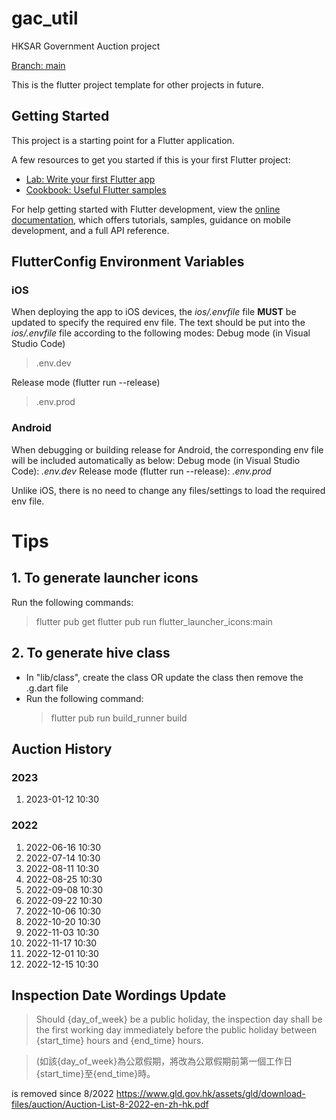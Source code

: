 # gac_util

HKSAR Government Auction project

<ins>Branch: main</ins>

This is the flutter project template for other projects in future.

## Getting Started

This project is a starting point for a Flutter application.

A few resources to get you started if this is your first Flutter project:

- [Lab: Write your first Flutter app](https://docs.flutter.dev/get-started/codelab)
- [Cookbook: Useful Flutter samples](https://docs.flutter.dev/cookbook)

For help getting started with Flutter development, view the
[online documentation](https://docs.flutter.dev/), which offers tutorials,
samples, guidance on mobile development, and a full API reference.

## FlutterConfig Environment Variables

### iOS

When deploying the app to iOS devices, the _ios/.envfile_ file **MUST** be updated to specify the required env file. The text should be put into the _ios/.envfile_ file according to the following modes:
Debug mode (in Visual Studio Code)

> .env.dev

Release mode (flutter run --release)

> .env.prod

### Android

When debugging or building release for Android, the corresponding env file will be included automatically as below:
Debug mode (in Visual Studio Code): _.env.dev_
Release mode (flutter run --release): _.env.prod_

Unlike iOS, there is no need to change any files/settings to load the required env file.

# Tips

## 1. To generate launcher icons

Run the following commands:

> flutter pub get
> flutter pub run flutter_launcher_icons:main

## 2. To generate hive class

- In "lib/class", create the class OR update the class then remove the .g.dart file
- Run the following command:
  > flutter pub run build_runner build


## Auction History
### 2023
1. 2023-01-12 10:30

### 2022
1. 2022-06-16 10:30
2. 2022-07-14 10:30
3. 2022-08-11 10:30
4. 2022-08-25 10:30
5. 2022-09-08 10:30
6. 2022-09-22 10:30
7. 2022-10-06 10:30
8. 2022-10-20 10:30
9. 2022-11-03 10:30
10. 2022-11-17 10:30
11. 2022-12-01 10:30
12. 2022-12-15 10:30

## Inspection Date Wordings Update
> Should {day_of_week} be a public holiday, the inspection day shall be the first working day immediately before the public holiday between {start_time} hours and {end_time} hours.

> (如該{day_of_week}為公眾假期，將改為公眾假期前第一個工作日{start_time}至{end_time}時。

is removed since 8/2022
https://www.gld.gov.hk/assets/gld/download-files/auction/Auction-List-8-2022-en-zh-hk.pdf
